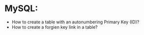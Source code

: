 # MySQL:
- How to create a table with an autonumbering Primary Key (ID)?
- How to create a forgien key link in a table?
